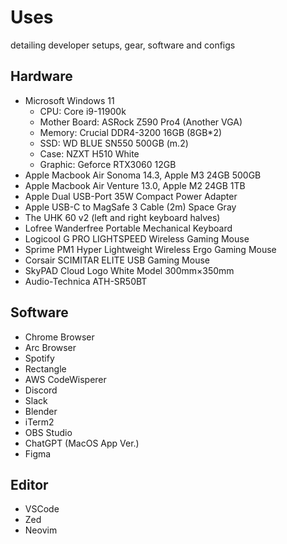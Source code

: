 # Uses

detailing developer setups, gear, software and configs

## Hardware

- Microsoft Windows 11
  - CPU: Core i9-11900k
  - Mother Board: ASRock Z590 Pro4 (Another VGA)
  - Memory: Crucial DDR4-3200 16GB (8GB*2)
  - SSD: WD BLUE SN550 500GB (m.2)
  - Case: NZXT H510 White
  - Graphic: Geforce RTX3060 12GB
- Apple Macbook Air Sonoma 14.3, Apple M3 24GB 500GB
- Apple Macbook Air Venture 13.0, Apple M2 24GB 1TB
- Apple Dual USB-Port 35W Compact Power Adapter
- Apple USB-C to MagSafe 3 Cable (2m) Space Gray
- The UHK 60 v2 (left and right keyboard halves)
- Lofree Wanderfree Portable Mechanical Keyboard
- Logicool G PRO LIGHTSPEED Wireless Gaming Mouse
- Sprime PM1 Hyper Lightweight Wireless Ergo Gaming Mouse
- Corsair SCIMITAR ELITE USB Gaming Mouse
- SkyPAD Cloud Logo White Model 300mm×350mm
- Audio-Technica ATH-SR50BT

## Software

- Chrome Browser
- Arc Browser
- Spotify
- Rectangle
- AWS CodeWisperer
- Discord
- Slack
- Blender
- iTerm2
- OBS Studio
- ChatGPT (MacOS App Ver.)
- Figma

## Editor

- VSCode
- Zed
- Neovim


